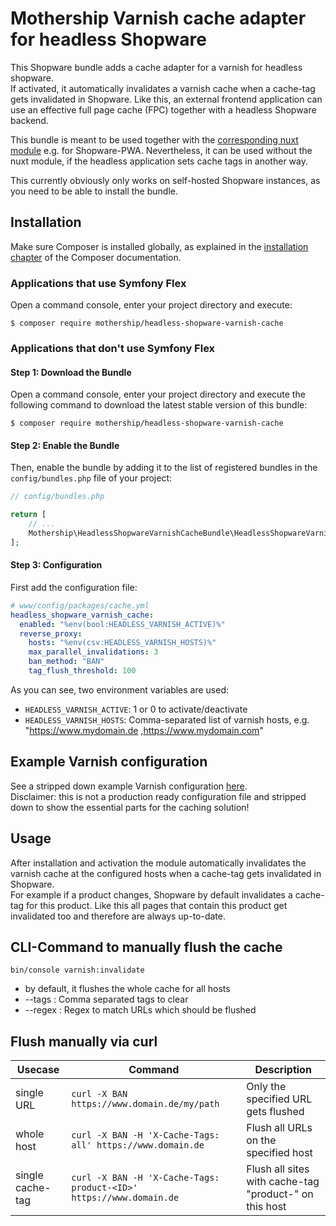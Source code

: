 Mothership Varnish cache adapter for headless Shopware
======================
This Shopware bundle adds a cache adapter for a varnish for headless shopware.  
If activated, it automatically invalidates a varnish cache when a cache-tag gets invalidated in Shopware. Like this,
an external frontend application can use an effective full page cache (FPC) together with a headless Shopware backend. 

This bundle is meant to be used together with
the [corresponding nuxt module](https://github.com/mothership-gmbh/nuxt-shopware-caching) e.g. for Shopware-PWA.
Nevertheless, it can be used without the nuxt module, if the headless application sets cache tags in another way.

This currently obviously only works on self-hosted Shopware instances, as you need to be able to install the bundle.

Installation
------------
Make sure Composer is installed globally, as explained in the
[installation chapter](https://getcomposer.org/doc/00-intro.md)
of the Composer documentation.

### Applications that use Symfony Flex

Open a command console, enter your project directory and execute:

```console
$ composer require mothership/headless-shopware-varnish-cache
```

### Applications that don't use Symfony Flex

#### Step 1: Download the Bundle

Open a command console, enter your project directory and execute the
following command to download the latest stable version of this bundle:

```console
$ composer require mothership/headless-shopware-varnish-cache
```

#### Step 2: Enable the Bundle

Then, enable the bundle by adding it to the list of registered bundles
in the `config/bundles.php` file of your project:

```php
// config/bundles.php

return [
    // ...
    Mothership\HeadlessShopwareVarnishCacheBundle\HeadlessShopwareVarnishCacheBundle::class => ['all' => true],
];
```

#### Step 3: Configuration

First add the configuration file:

```yaml
# www/config/packages/cache.yml
headless_shopware_varnish_cache:
  enabled: "%env(bool:HEADLESS_VARNISH_ACTIVE)%"
  reverse_proxy:
    hosts: "%env(csv:HEADLESS_VARNISH_HOSTS)%"
    max_parallel_invalidations: 3
    ban_method: "BAN"
    tag_flush_threshold: 100
```

As you can see, two environment variables are used:

- `HEADLESS_VARNISH_ACTIVE`: 1 or 0 to activate/deactivate
- `HEADLESS_VARNISH_HOSTS`: Comma-separated list of varnish hosts, e.g. "https://www.mydomain.de
  ,https://www.mydomain.com"

Example Varnish configuration
-----
See a stripped down example Varnish configuration [here](docs/example.vcl).  
Disclaimer: this is not a production ready configuration file and stripped down to show the essential parts for the
caching solution!

Usage
-----
After installation and activation the module automatically invalidates the varnish cache at the configured hosts when a 
cache-tag gets invalidated in Shopware.  
For example if a product changes, Shopware by default invalidates a cache-tag for this product. Like this all pages 
that contain this product get invalidated too and therefore are always up-to-date.

## CLI-Command to manually flush the cache

`bin/console varnish:invalidate`

- by default, it flushes the whole cache for all hosts
- --tags : Comma separated tags to clear
- --regex : Regex to match URLs which should be flushed

## Flush manually via curl

| Usecase          | Command                                                             | Description                                                |
|------------------|---------------------------------------------------------------------|------------------------------------------------------------|
| single URL       | `curl -X BAN https://www.domain.de/my/path`                         | Only the specified URL gets flushed                        |
| whole host       | `curl -X BAN -H 'X-Cache-Tags: all' https://www.domain.de`          | Flush all URLs on the specified host                       |
| single cache-tag | `curl -X BAN -H 'X-Cache-Tags: product-<ID>' https://www.domain.de` | Flush all sites with cache-tag "product-<ID>" on this host |

